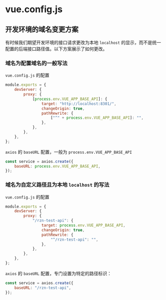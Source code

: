 # vue.config.js

## 开发环境的域名变更方案

有时候我们期望开发环境的接口请求更改为本地 `localhost` 的显示，而不是统一配置的后端接口路径值。以下方案展示了如何更改。

### 域名为配置域名的一般写法

`vue.config.js` 的配置

```js
module.exports = {
	devServer: {
		proxy: {
			[process.env.VUE_APP_BASE_API]: {
				target: "http://localhost:8301/",
				changeOrigin: true,
				pathRewrite: {
					["^" + process.env.VUE_APP_BASE_API]: "",
				},
			},
		},
	},
};
```

`axios` 的 `baseURL` 配置，一般为 `process.env.VUE_APP_BASE_API`

```js
const service = axios.create({
	baseURL: process.env.VUE_APP_BASE_API,
});
```

### 域名为自定义路径且为本地 `localhost` 的写法

`vue.config.js` 的配置

```js
module.exports = {
	devServer: {
		proxy: {
			"/rzn-test-api": {
				target: process.env.VUE_APP_BASE_API,
				changeOrigin: true,
				pathRewrite: {
					"^/rzn-test-api": "",
				},
			},
		},
	},
};
```

`axios` 的 `baseURL` 配置，专门设置为特定的路径标识：

```js
const service = axios.create({
	baseURL: "/rzn-test-api",
});
```

